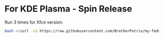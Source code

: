 # For KDE Plasma - Spin Release

Run 3 times for Xfce version:

```bash
bash <(curl -sS https://raw.githubusercontent.com/BrotherPatrix/my-fedora-cooking/main/fedora-38-xfce-cooking/profiles/xrdp/setup.sh)
```